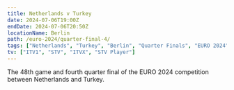 ```yaml
---
title: Netherlands v Turkey
date: 2024-07-06T19:00Z
endDate: 2024-07-06T20:50Z
locationName: Berlin
path: /euro-2024/quarter-final-4/
tags: ["Netherlands", "Turkey", "Berlin", "Quarter Finals", "EURO 2024"]
tv: ["ITV1", "STV", "ITVX", "STV Player"]
---
```

The 48th game and fourth quarter final of the EURO 2024 competition between Netherlands and Turkey.
